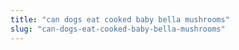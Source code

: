 ```yaml
---
title: "can dogs eat cooked baby bella mushrooms"
slug: "can-dogs-eat-cooked-baby-bella-mushrooms"
---
```


